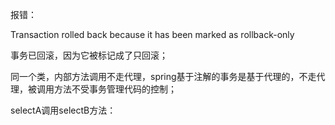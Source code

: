 报错：

Transaction rolled back because it has been marked as rollback-only

事务已回滚，因为它被标记成了只回滚；

同一个类，内部方法调用不走代理，spring基于注解的事务是基于代理的，不走代理，被调用方法不受事务管理代码的控制；



selectA调用selectB方法：